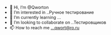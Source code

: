 - 👋 Hi, I’m @Qworton
- 👀 I’m interested in ..Ручное тестирование
- 🌱 I’m currently learning ...
- 💞️ I’m looking to collaborate on ..Тестировщиков
- 📫 How to reach me ...qwort@ro.ru

<!---
Qworton/Qworton is a ✨ special ✨ repository because its `README.md` (this file) appears on your GitHub profile.
You can click the Preview link to take a look at your changes.
--->
